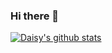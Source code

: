 ### Hi there 👋

<!--
**daisyjanejohnson/daisyjanejohnson** is a ✨ _special_ ✨ repository because its `README.md` (this file) appears on your GitHub profile.

Here are some ideas to get you started:

- 🔭 I’m currently working on ...
- 🌱 I’m currently learning ...
- 👯 I’m looking to collaborate on ...
- 🤔 I’m looking for help with ...
- 💬 Ask me about ...
- 📫 How to reach me: ...
- 😄 Pronouns: ...
- ⚡ Fun fact: ...
-->
[![Daisy's github stats](https://github-readme-stats.vercel.app/api?username=daisyjanejohnson&show_icons=true&theme=cobalt)](https://github-readme-stats.vercel.app/api?username=daisyjohnson&theme=cobalt&show_icons=true)
